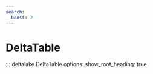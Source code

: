 ```yaml
---
search:
  boost: 2 
---
```


# DeltaTable

::: deltalake.DeltaTable
    options:
        show_root_heading: true